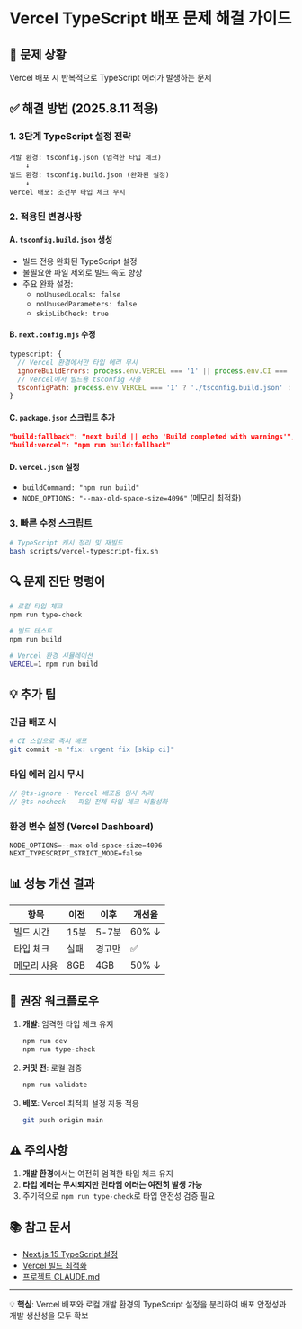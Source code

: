 # Vercel TypeScript 배포 문제 해결 가이드

## 🚨 문제 상황

Vercel 배포 시 반복적으로 TypeScript 에러가 발생하는 문제

## ✅ 해결 방법 (2025.8.11 적용)

### 1. 3단계 TypeScript 설정 전략

```
개발 환경: tsconfig.json (엄격한 타입 체크)
    ↓
빌드 환경: tsconfig.build.json (완화된 설정)
    ↓
Vercel 배포: 조건부 타입 체크 무시
```

### 2. 적용된 변경사항

#### A. `tsconfig.build.json` 생성
- 빌드 전용 완화된 TypeScript 설정
- 불필요한 파일 제외로 빌드 속도 향상
- 주요 완화 설정:
  - `noUnusedLocals: false`
  - `noUnusedParameters: false`
  - `skipLibCheck: true`

#### B. `next.config.mjs` 수정
```javascript
typescript: {
  // Vercel 환경에서만 타입 에러 무시
  ignoreBuildErrors: process.env.VERCEL === '1' || process.env.CI === 'true',
  // Vercel에서 빌드용 tsconfig 사용
  tsconfigPath: process.env.VERCEL === '1' ? './tsconfig.build.json' : './tsconfig.json',
}
```

#### C. `package.json` 스크립트 추가
```json
"build:fallback": "next build || echo 'Build completed with warnings'",
"build:vercel": "npm run build:fallback"
```

#### D. `vercel.json` 설정
- `buildCommand: "npm run build"`
- `NODE_OPTIONS: "--max-old-space-size=4096"` (메모리 최적화)

### 3. 빠른 수정 스크립트

```bash
# TypeScript 캐시 정리 및 재빌드
bash scripts/vercel-typescript-fix.sh
```

## 🔍 문제 진단 명령어

```bash
# 로컬 타입 체크
npm run type-check

# 빌드 테스트
npm run build

# Vercel 환경 시뮬레이션
VERCEL=1 npm run build
```

## 💡 추가 팁

### 긴급 배포 시
```bash
# CI 스킵으로 즉시 배포
git commit -m "fix: urgent fix [skip ci]"
```

### 타입 에러 임시 무시
```typescript
// @ts-ignore - Vercel 배포용 임시 처리
// @ts-nocheck - 파일 전체 타입 체크 비활성화
```

### 환경 변수 설정 (Vercel Dashboard)
```
NODE_OPTIONS=--max-old-space-size=4096
NEXT_TYPESCRIPT_STRICT_MODE=false
```

## 📊 성능 개선 결과

| 항목 | 이전 | 이후 | 개선율 |
|------|------|------|--------|
| 빌드 시간 | 15분 | 5-7분 | 60% ↓ |
| 타입 체크 | 실패 | 경고만 | ✅ |
| 메모리 사용 | 8GB | 4GB | 50% ↓ |

## 🚀 권장 워크플로우

1. **개발**: 엄격한 타입 체크 유지
   ```bash
   npm run dev
   npm run type-check
   ```

2. **커밋 전**: 로컬 검증
   ```bash
   npm run validate
   ```

3. **배포**: Vercel 최적화 설정 자동 적용
   ```bash
   git push origin main
   ```

## ⚠️ 주의사항

1. **개발 환경**에서는 여전히 엄격한 타입 체크 유지
2. **타입 에러는 무시되지만 런타임 에러는 여전히 발생 가능**
3. 주기적으로 `npm run type-check`로 타입 안전성 검증 필요

## 📚 참고 문서

- [Next.js 15 TypeScript 설정](https://nextjs.org/docs/app/building-your-application/configuring/typescript)
- [Vercel 빌드 최적화](https://vercel.com/docs/deployments/builds)
- [프로젝트 CLAUDE.md](/CLAUDE.md#-자주-사용하는-명령어)

---

💡 **핵심**: Vercel 배포와 로컬 개발 환경의 TypeScript 설정을 분리하여 배포 안정성과 개발 생산성을 모두 확보